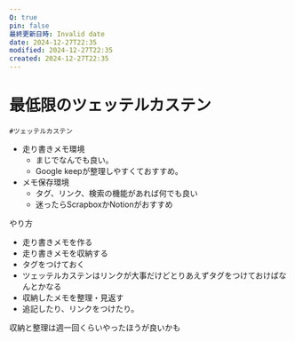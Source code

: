 ```yaml
---
Q: true
pin: false
最終更新日時: Invalid date
date: 2024-12-27T22:35
modified: 2024-12-27T22:35
created: 2024-12-27T22:35
---
```

# 最低限のツェッテルカステン

`#ツェッテルカステン`

- 走り書きメモ環境
    - まじでなんでも良い。
    - Google keepが整理しやすくておすすめ。
- メモ保存環境
    - タグ、リンク、検索の機能があれば何でも良い
    - 迷ったらScrapboxかNotionがおすすめ

やり方

- 走り書きメモを作る  
- 走り書きメモを収納する  
- タグをつけておく  
- ツェッテルカステンはリンクが大事だけどとりあえずタグをつけておけばなんとかなる  
- 収納したメモを整理・見返す  
- 追記したり、リンクをつけたり。  

収納と整理は週一回くらいやったほうが良いかも